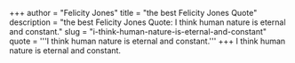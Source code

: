 +++
author = "Felicity Jones"
title = "the best Felicity Jones Quote"
description = "the best Felicity Jones Quote: I think human nature is eternal and constant."
slug = "i-think-human-nature-is-eternal-and-constant"
quote = '''I think human nature is eternal and constant.'''
+++
I think human nature is eternal and constant.
